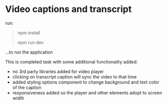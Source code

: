 # Video captions and transcript

run:

> npm install
> 
> npm run dev

...to run the application

This is completed task with some additional functionality added:

- no 3rd party libraries added for video player
- clicking on transcript caption will sync the video to that time
- added styling options component to change background and text color of the caption
- responsiveness added so the player and other elements adopt to screen width
